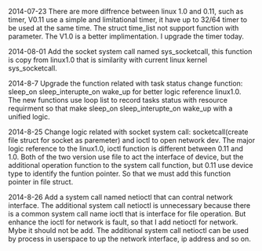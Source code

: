 2014-07-23
There are more diffrence between linux 1.0 and 0.11, such as timer, V0.11 use a simple and limitational timer, it have up to 32/64 timer to be used at the same time. The struct time_list not support function with parameter. The V1.0 is a better implimentation. I upgrade the timer today.

2014-08-01
Add the socket system call named sys_socketcall, this function is copy from linux1.0 that is similarity with current linux kernel sys_socketcall.

2014-8-7
Upgrade the function related with task status change function: sleep_on sleep_interupte_on wake_up for better logic reference linux1.0. The new functions use loop list to record tasks status with resource requirment so that make sleep_on sleep_interupte_on wake_up with a unified logic.

2014-8-25
Change logic related with socket system call: socketcall(create file struct for socket as paremeter) and ioctl to open network dev. The major logic reference to the linux1.0, ioctl function is different between 0.11 and 1.0. Both of the two version use file to act the interface of device, but the additional operation function to the system call function, but 0.11 use device type to identify the funtion pointer. So that we must add this function pointer in file struct.

2014-8-26
Add a system call named netioctl that can contral network interface. The additional system call netioctl is unnecessary because there is a common system call name ioctl that is interface for file operation. But enhance the ioctl for network is fault, so that I add netioctl for network. Mybe it should not be add.
The additional system call netioctl can be used by process in userspace to up the network interface, ip address and so on.
